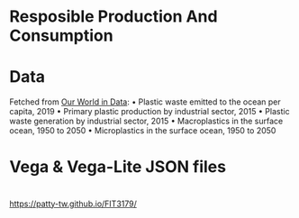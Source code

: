 # Resposible Production And Consumption 


# Data
Fetched from [Our World in Data](https://ourworldindata.org/plastic-pollution): 
• Plastic waste emitted to the ocean per capita, 2019
• Primary plastic production by industrial sector, 2015
• Plastic waste generation by industrial sector, 2015
• Macroplastics in the surface ocean, 1950 to 2050
• Microplastics in the surface ocean, 1950 to 2050

# Vega & Vega-Lite JSON files

# 

https://patty-tw.github.io/FIT3179/ 
